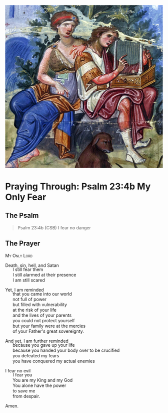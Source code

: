 <img class="intro-right" src="art-paris-psalter.jpg">

<style>
  li {list-style-type: none;}
  p + ul {
    margin-top: -18px;
}
</style>

# Praying Through: Psalm 23:4b My Only Fear

## The Psalm

>Psalm 23:4b (CSB)   I fear no danger

## The Prayer

<div style="font-variant: small-caps;">
My Only Lord
</div>

Death, sin, hell, and Satan
* I still fear them
* I still alarmed at their presence
* I am still scared

Yet, I am reminded
* that you came into our world
* not full of power
* but filled with vulnerability
* at the risk of your life
* and the lives of your parents
* you could not protect yourself
* but your family were at the mercies
* of your Father's great sovereignty.

And yet, I am further reminded
* because you gave up your life
* because you handed your body over to be crucified
* you defeated my fears
* you have conquered my actual enemies

I fear no evil
* I fear you
* You are my King and my God
* You alone have the power
* to save me
* from despair.

Amen.
